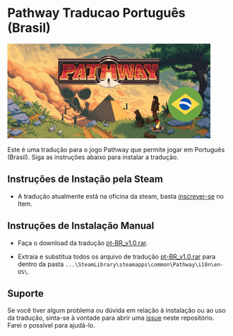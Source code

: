 # Pathway Traducao Português (Brasil)
[![Pathway](.\Production\pt-BR_preview.png)](https://steamcommunity.com/sharedfiles/filedetails/?id=2986364384)

Este é uma tradução para o jogo Pathway que permite jogar em Português (Brasil). Siga as instruções abaixo para instalar a tradução.

## Instruções de Instação pela Steam

* A tradução atualmente está na oficina da steam, basta [inscrever-se](https://steamcommunity.com/sharedfiles/filedetails/?id=2986364384) no Item.


## Instruções de Instalação Manual

* Faça o download da tradução [pt-BR_v1.0.rar](https://github.com/pobruno/Pathway-traducao-ptbr/releases/tag/v1.0).

* Extraia e substitua todos os arquivo de tradução [pt-BR_v1.0.rar](https://github.com/pobruno/Pathway-traducao-ptbr/releases/tag/v1.0) para dentro da pasta ``...\SteamLibrary\steamapps\common\Pathway\i18n\en-US\``.


## Suporte

Se você tiver algum problema ou dúvida em relação à instalação ou ao uso da tradução, sinta-se à vontade para abrir uma [issue](https://github.com/pobruno/Pathway-traducao-ptbr/issues) neste repositório. Farei o possível para ajudá-lo.

